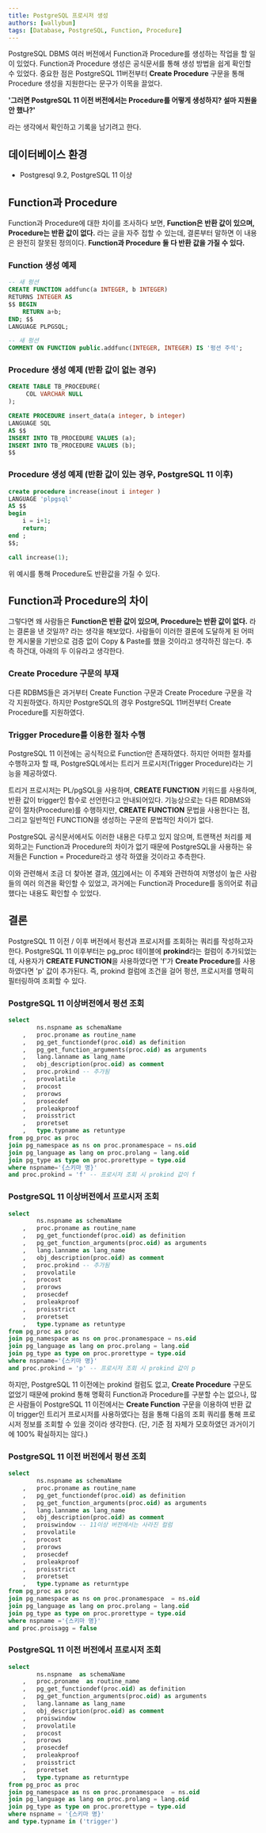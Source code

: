 ```yaml
---
title: PostgreSQL 프로시저 생성
authors: [wallybum]
tags: [Database, PostgreSQL, Function, Procedure]
---
```


PostgreSQL DBMS 여러 버전에서 Function과 Procedure를 생성하는 작업을 할 일이 있었다. 
Function과 Procedure 생성은 공식문서를 통해 생성 방법을 쉽게 확인할 수 있었다.
중요한 점은 PostgreSQL 11버전부터 **Create Procedure** 구문을 통해 Procedure 생성을 지원한다는 문구가 이목을 끌었다.

**'그러면 PostgreSQL 11 이전 버전에서는 Procedure를 어떻게 생성하지? 설마 지원을 안 했나?'** 

라는 생각에서 확인하고 기록을 남기려고 한다.

<!--truncate-->

## 데이터베이스 환경
- Postgresql 9.2, PostgreSQL 11 이상


## Function과 Procedure
Function과 Procedure에 대한 차이를 조사하다 보면, **Function은 반환 값이 있으며, Procedure는 반환 값이 없다.** 라는 글을 자주 접할 수 있는데, 결론부터 말하면 이 내용은 완전히 잘못된 정의이다. **Function과 Procedure 둘 다 반환 값을 가질 수 있다.**

### Function 생성 예제
```sql
-- 새 펑션
CREATE FUNCTION addfunc(a INTEGER, b INTEGER)
RETURNS INTEGER AS
$$ BEGIN
    RETURN a+b;
END; $$
LANGUAGE PLPGSQL;

-- 새 펑션
COMMENT ON FUNCTION public.addfunc(INTEGER, INTEGER) IS '펑션 주석';
```
### Procedure 생성 예제 (반환 값이 없는 경우)
```sql
CREATE TABLE TB_PROCEDURE(
     COL VARCHAR NULL
);

CREATE PROCEDURE insert_data(a integer, b integer)
LANGUAGE SQL
AS $$
INSERT INTO TB_PROCEDURE VALUES (a);
INSERT INTO TB_PROCEDURE VALUES (b);
$$
```
### Procedure 생성 예제 (반환 값이 있는 경우, PostgreSQL 11 이후)
```sql
create procedure increase(inout i integer )
LANGUAGE 'plpgsql'
AS $$
begin
    i = i+1;
    return;
end ;
$$;

call increase(1);
```

위 예시를 통해 Procedure도 반환값을 가질 수 있다.

## Function과 Procedure의 차이
그렇다면 왜 사람들은 **Function은 반환 값이 있으며, Procedure는 반환 값이 없다.** 라는 결론을 낸 것일까? 라는 생각을 해보았다. 사람들이 이러한 결론에 도달하게 된 어떠한 게시물을 기반으로 검증 없이 Copy & Paste를 했을 것이라고 생각하진 않는다. 추측 하건대, 아래의 두 이유라고 생각한다.

### Create Procedure 구문의 부재
다른 RDBMS들은 과거부터 Create Function 구문과 Create Procedure 구문을 각각 지원하였다.
하지만 PostgreSQL의 경우 PostgreSQL 11버전부터 Create Procedure를 지원하였다.

### Trigger Procedure를 이용한 절차 수행
PostgreSQL 11 이전에는 공식적으로 Function만 존재하였다. 하지만 어떠한 절차를 수행하고자 할 때, PostgreSQL에서는 트리거 프로시저(Trigger Procedure)라는 기능을 제공하였다.

트리거 프로시저는 PL/pgSQL을 사용하며, **CREATE FUNCTION** 키워드를 사용하며, 반환 값이 trigger인 함수로 선언한다고 안내되어있다. 기능상으로는 다른 RDBMS와 같이 절차(Procedure)를 수행하지만, **CREATE FUNCTION** 문법을 사용한다는 점, 그리고 일반적인 FUNCTION을 생성하는 구문의 문법적인 차이가 없다.

PostgreSQL 공식문서에서도 이러한 내용은 다루고 있지 않으며, 트랜잭션 처리를 제외하고는 Function과 Procedure의 차이가 없기 때문에 PostgreSQL을 사용하는 유저들은 Function = Procedure라고 생각 하였을 것이라고 추측한다.

이와 관련해서 조금 더 찾아본 결과, [여기](https://dba.stackexchange.com/questions/2357/what-are-the-differences-between-stored-procedures-and-stored-functions)에서는 이 주제와 관련하여 저명성이 높은 사람들의 여러 의견을 확인할 수 있었고, 과거에는 Function과 Procedure를 동의어로 취급했다는 내용도 확인할 수 있었다.

## 결론
PostgreSQL 11 이전 / 이후 버전에서 펑션과 프로시저를 조회하는 쿼리를 작성하고자 한다.
PostgreSQL 11 이후부터는 pg_proc 테이블에 **prokind**라는 컬럼이 추가되었는데, 사용자가 **CREATE FUNCTION**을 사용하였다면 'f'가 **Create Procedure**를 사용하였다면 'p' 값이 추가된다.
즉, prokind 컬럼에 조건을 걸어 펑션, 프로시저를 명확히 필터링하여 조회할 수 있다.
### PostgreSQL 11 이상버전에서 펑션 조회
```sql
select
		ns.nspname as schemaName
	,	proc.proname as routine_name
	,	pg_get_functiondef(proc.oid) as definition
	,	pg_get_function_arguments(proc.oid) as arguments
	,	lang.lanname as lang_name
	,	obj_description(proc.oid) as comment
	,	proc.prokind -- 추가됨
	,	provolatile
	,	procost
	,	prorows
	,	prosecdef
	,	proleakproof
	,	proisstrict
	,	proretset
	,	type.typname as retuntype
from pg_proc as proc
join pg_namespace as ns on proc.pronamespace = ns.oid
join pg_language as lang on proc.prolang = lang.oid
join pg_type as type on proc.prorettype = type.oid
where nspname='{스키마 명}'
and proc.prokind = 'f' -- 프로시저 조회 시 prokind 값이 f
```
### PostgreSQL 11 이상버전에서 프로시저 조회
```sql
select
		ns.nspname as schemaName
	,	proc.proname as routine_name
	,	pg_get_functiondef(proc.oid) as definition
	,	pg_get_function_arguments(proc.oid) as arguments
	,	lang.lanname as lang_name
	,	obj_description(proc.oid) as comment
	,	proc.prokind -- 추가됨
	,	provolatile
	,	procost
	,	prorows
	,	prosecdef
	,	proleakproof
	,	proisstrict
	,	proretset
	,	type.typname as retuntype
from pg_proc as proc
join pg_namespace as ns on proc.pronamespace = ns.oid
join pg_language as lang on proc.prolang = lang.oid
join pg_type as type on proc.prorettype = type.oid
where nspname='{스키마 명}'
and proc.prokind = 'p' -- 프로시저 조회 시 prokind 값이 p
```

하지만, PostgreSQL 11 이전에는 prokind 컬럼도 없고, **Create Procedure** 구문도 없었기 때문에 prokind 통해 명확히 Function과 Procedure를 구분할 수는 없으나, 많은 사람들이 PostgreSQL 11 이전에서는 **Create Function** 구문을 이용하여 반환 값이 trigger인 트리거 프로시저를 사용하였다는 점을 통해 다음의 조회 쿼리를 통해 프로시저 정보를 조회할 수 있을 것이라 생각한다. (단, 기준 점 자체가 모호하였던 과거이기에 100% 확실하지는 않다.)

### PostgreSQL 11 이전 버전에서 펑션 조회
```sql
select
		ns.nspname as schemaName
	,	proc.proname as routine_name
	,	pg_get_functiondef(proc.oid) as definition
	,	pg_get_function_arguments(proc.oid) as arguments
	,	lang.lanname as lang_name
	,	obj_description(proc.oid) as comment
	,	proiswindow -- 11이상 버전에서는 사라진 컬럼
	,	provolatile
	,	procost
	,	prorows
	,	prosecdef
	,	proleakproof
	,	proisstrict
	,	proretset
	,	type.typname as returntype
from pg_proc as proc
join pg_namespace as ns on proc.pronamespace  = ns.oid
join pg_language as lang on proc.prolang = lang.oid
join pg_type as type on proc.prorettype = type.oid
where nspname ='{스키마 명}'
and proc.proisagg = false
```

### PostgreSQL 11 이전 버전에서 프로시저 조회
```sql
select
		ns.nspname  as schemaName
	,	proc.proname  as routine_name
	,	pg_get_functiondef(proc.oid) as definition
	,	pg_get_function_arguments(proc.oid) as arguments
	,	lang.lanname as lang_name
	,	obj_description(proc.oid) as comment
	,	proiswindow
	,	provolatile
	,	procost
	,	prorows
	,	prosecdef
	,	proleakproof
	,	proisstrict
	,	proretset
	,	type.typname as returntype
from pg_proc as proc
join pg_namespace as ns on proc.pronamespace  = ns.oid
join pg_language as lang on proc.prolang = lang.oid
join pg_type as type on proc.prorettype = type.oid
where nspname = '{스키마 명}'
and type.typname in ('trigger')
```
